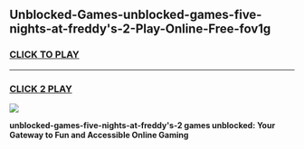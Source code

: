 
## Unblocked-Games-unblocked-games-five-nights-at-freddy's-2-Play-Online-Free-fov1g
<h3>
<a href="https://premium76.site?title=unblocked-games-five-nights-at-freddy's-2&ref=26A">CLICK TO PLAY</a></h3>
<hr>

<h3>
<a href="https://premium76.site?title=unblocked-games-five-nights-at-freddy's-2&ref=26A">CLICK 2 PLAY</a>
  
</h3>

<a href="https://premium76.site?title=unblocked-games-five-nights-at-freddy's-2&ref=26A"><img src="https://clearcache.store/games.png"></a>


**unblocked-games-five-nights-at-freddy's-2 games unblocked: Your Gateway to Fun and Accessible Online Gaming**
